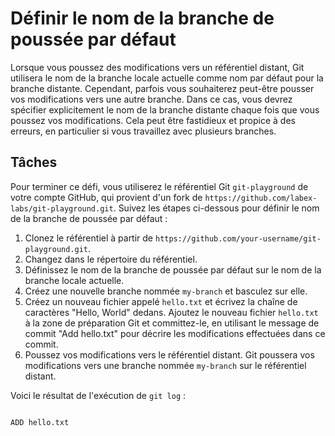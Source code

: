 # Définir le nom de la branche de poussée par défaut

Lorsque vous poussez des modifications vers un référentiel distant, Git utilisera le nom de la branche locale actuelle comme nom par défaut pour la branche distante. Cependant, parfois vous souhaiterez peut-être pousser vos modifications vers une autre branche. Dans ce cas, vous devrez spécifier explicitement le nom de la branche distante chaque fois que vous poussez vos modifications. Cela peut être fastidieux et propice à des erreurs, en particulier si vous travaillez avec plusieurs branches.

## Tâches

Pour terminer ce défi, vous utiliserez le référentiel Git `git-playground` de votre compte GitHub, qui provient d'un fork de `https://github.com/labex-labs/git-playground.git`. Suivez les étapes ci-dessous pour définir le nom de la branche de poussée par défaut :

1. Clonez le référentiel à partir de `https://github.com/your-username/git-playground.git`.
2. Changez dans le répertoire du référentiel.
3. Définissez le nom de la branche de poussée par défaut sur le nom de la branche locale actuelle.
4. Créez une nouvelle branche nommée `my-branch` et basculez sur elle.
5. Créez un nouveau fichier appelé `hello.txt` et écrivez la chaîne de caractères "Hello, World" dedans. Ajoutez le nouveau fichier `hello.txt` à la zone de préparation Git et committez-le, en utilisant le message de commit "Add hello.txt" pour décrire les modifications effectuées dans ce commit.
6. Poussez vos modifications vers le référentiel distant. Git poussera vos modifications vers une branche nommée `my-branch` sur le référentiel distant.

Voici le résultat de l'exécution de `git log` :

```shell

ADD hello.txt
```
